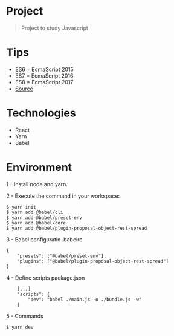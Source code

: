 # Project
> Project to study Javascript

# Tips

- ES6 = EcmaScript 2015
- ES7 = EcmaScript 2016
- ES8 = EcmaScript 2017
- [Source](https://medium.com/@madasamy/javascript-brief-history-and-ecmascript-es6-es7-es8-features-673973394df4)

# Technologies

- React
- Yarn
- Babel

# Environment
1 - Install node and yarn.

2 - Execute the command in your workspace:
```sheel script
$ yarn init
$ yarn add @babel/cli
$ yarn add @babel/preset-env
$ yarn add @babel/core
$ yarn add @babel/plugin-proposal-object-rest-spread
```

3 - Babel configuratin
.babelrc
```
{
    "presets": ["@babel/preset-env"],
    "plugins": ["@babel/plugin-proposal-object-rest-spread"]
}
```

4 - Define scripts
package.json
```
    [...]
    "scripts": {
        "dev": "babel ./main.js -o ./bundle.js -w"
    }
```

5 - Commands
```shell script
$ yarn dev
```